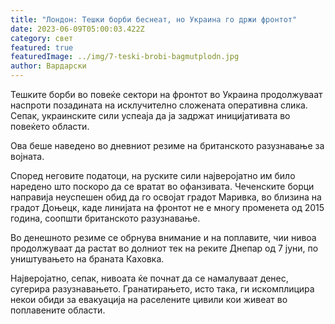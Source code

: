 ```yaml
---
title: "Лондон: Тешки борби беснеат, но Украина го држи фронтот"
date: 2023-06-09T05:00:03.422Z
category: свет
featured: true
featuredImage: ../img/7-teski-brobi-bagmutplodn.jpg
author: Вардарски
---
```

Тешките борби во повеќе сектори на фронтот во Украина продолжуваат наспроти позадината на исклучително сложената оперативна слика. Сепак, украинските сили успеаја да ја задржат иницијативата во повеќето области.

Ова беше наведено во дневниот резиме на британското разузнавање за војната.

Според неговите податоци, на руските сили најверојатно им било наредено што поскоро да се вратат во офанзивата. Чеченските борци направија неуспешен обид да го освојат градот Маривка, во близина на градот Доњецк, каде линијата на фронтот не е многу променета од 2015 година, соопшти британското разузнавање.

Во денешното резиме се обрнува внимание и на поплавите, чии нивоа продолжуваат да растат во долниот тек на реките Днепар од 7 јуни, по уништувањето на браната Каховка.

Најверојатно, сепак, нивоата ќе почнат да се намалуваат денес, сугерира разузнавањето. Гранатирањето, исто така, ги искомплицира некои обиди за евакуација на раселените цивили кои живеат во поплавените области.